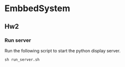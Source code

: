 # EmbbedSystem

## Hw2

### Run server

Run the following script to start the python display server.

```
sh run_server.sh
```

